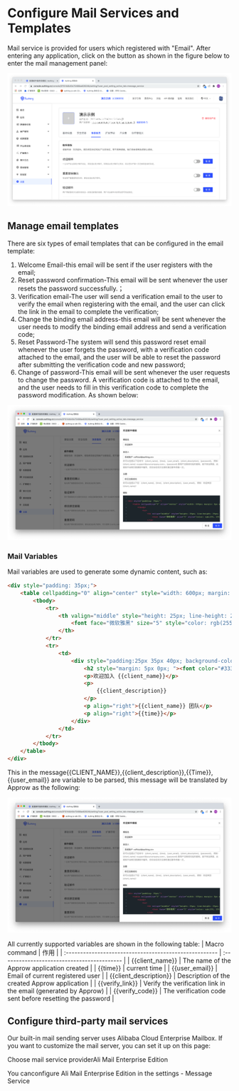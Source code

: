 # Configure Mail Services and Templates

<LastUpdated/>

Mail service is provided for users which registered with "Email". After entering any application, click on the button as shown in the figure below to enter the mail management panel:


![](../images/basic-config-email.png)

## Manage email templates

There are six types of email templates that can be configured in the email template:
1. Welcome Email-this email will be sent if the user registers with the email;
2. Reset password confirmation-This email will be sent whenever the user resets the password successfully.；
3. Verification email-The user will send a verification email to the user to verify the email when registering with the email, and the user can click the link in the email to complete the verification;
4. Change the binding email address-this email will be sent whenever the user needs to modify the binding email address and send a verification code;
5. Reset Password-The system will send this password reset email whenever the user forgets the password, with a verification code attached to the email, and the user will be able to reset the password after submitting the verification code and new password;
6. Change of password-This email will be sent whenever the user requests to change the password. A verification code is attached to the email, and the user needs to fill in this verification code to complete the password modification.
As shown below:

![](../images/basic-config-email-template.png)

### Mail Variables

Mail variables are used to generate some dynamic content, such as:

```html
<div style="padding: 35px;">
	<table cellpadding="0" align="center" style="width: 600px; margin: 0px auto; text-align: left; position: relative; border-top-left-radius: 5px; border-top-right-radius: 5px; border-bottom-right-radius: 5px; border-bottom-left-radius: 5px; font-size: 14px; font-family:微软雅黑, 黑体; line-height: 1.5; box-shadow: rgb(153, 153, 153) 0px 0px 5px; border-collapse: collapse; background-position: initial initial; background-repeat: initial initial;background:#fff;">
		<tbody>
			<tr>
				<th valign="middle" style="height: 25px; line-height: 25px; padding: 15px 35px; border-bottom-color: rgba(18, 24, 37, 0.87); background-color: #484f60; border-bottom-color: #C46200; background-color: #484f60; border-top-left-radius: 5px; border-top-right-radius: 5px; border-bottom-right-radius: 0px; border-bottom-left-radius: 0px;">
					<font face="微软雅黑" size="5" style="color: rgb(255, 255, 255); ">{{client_name}} </font>
				</th>
			</tr>
			<tr>
				<td>
					<div style="padding:25px 35px 40px; background-color:#fff;">
						<h2 style="margin: 5px 0px; "><font color="#333333" style="line-height: 20px; "><font style="line-height: 22px; " size="4">你好，{{user_email}}</font></font></h2>
						<p>欢迎加入 {{client_name}}</p>
						<p>
							{{client_description}}
						</p>
						<p align="right">{{client_name}} 团队</p>
						<p align="right">{{time}}</p>
					</div>
				</td>
			</tr>
		</tbody>
	</table>
</div>
```

This in the message{{CLIENT_NAME}},{{client_description}},{{Time}},{{user_email}} are variable to be parsed, this message will be translated by Approw as the following:


![](../images/basic-config-email-template.png)

All currently supported variables are shown in the following table:
| Macro command                                                 | 作用                                        |
| :----------------------------------------------------- | :------------------------------------------ |
| <span v-pre>{{client_name}}</span>        | The name of the Approw application created            |
| <span v-pre>{{time}}</span>               | current time                                    |
| <span v-pre>{{user_email}}</span>         | Email of current registered user                          |
| <span v-pre>{{client_description}}</span> | Description of the created Approw application                 |
| <span v-pre>{{verify_link}}</span>        | Verify the verification link in the email (generated by Approw) |
| <span v-pre>{{verify_code}}</span>        | The verification code sent before resetting the password                      |

## Configure third-party mail services

Our built-in mail sending server uses Alibaba Cloud Enterprise Mailbox. If you want to customize the mail server, you can set it up on this page:

Choose mail service providerAli Mail Enterprise Edition

You canconfigure Ali Mail Enterprise Edition in the settings - Message Service 

<StackSelector snippet="config-email-provider" selectLabel="Select Mail Provider" :order="['mxhichina', 'exmail', 'sendgrid', 'smtp']"/>
